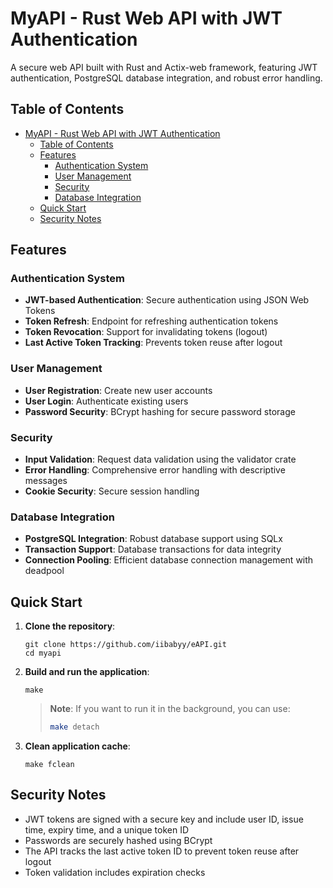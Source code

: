 # MyAPI - Rust Web API with JWT Authentication

A secure web API built with Rust and Actix-web framework, featuring JWT authentication, PostgreSQL database integration, and robust error handling.

## Table of Contents
- [MyAPI - Rust Web API with JWT Authentication](#myapi---rust-web-api-with-jwt-authentication)
  - [Table of Contents](#table-of-contents)
  - [Features](#features)
    - [Authentication System](#authentication-system)
    - [User Management](#user-management)
    - [Security](#security)
    - [Database Integration](#database-integration)
  - [Quick Start](#quick-start)
  - [Security Notes](#security-notes)

## Features

### Authentication System
- **JWT-based Authentication**: Secure authentication using JSON Web Tokens
- **Token Refresh**: Endpoint for refreshing authentication tokens
- **Token Revocation**: Support for invalidating tokens (logout)
- **Last Active Token Tracking**: Prevents token reuse after logout

### User Management
- **User Registration**: Create new user accounts
- **User Login**: Authenticate existing users
- **Password Security**: BCrypt hashing for secure password storage

### Security
- **Input Validation**: Request data validation using the validator crate
- **Error Handling**: Comprehensive error handling with descriptive messages
- **Cookie Security**: Secure session handling

### Database Integration
- **PostgreSQL Integration**: Robust database support using SQLx
- **Transaction Support**: Database transactions for data integrity
- **Connection Pooling**: Efficient database connection management with deadpool

## Quick Start

1. **Clone the repository**:
   ```
   git clone https://github.com/iibabyy/eAPI.git
   cd myapi
   ```

2. **Build and run the application**:
   ```
   make
   ```
   
   > **Note**: If you want to run it in the background, you can use:
   >
   > ```bash
   > make detach
   > ```

3. **Clean application cache**:
   ```
   make fclean
   ```

## Security Notes

- JWT tokens are signed with a secure key and include user ID, issue time, expiry time, and a unique token ID
- Passwords are securely hashed using BCrypt
- The API tracks the last active token ID to prevent token reuse after logout
- Token validation includes expiration checks